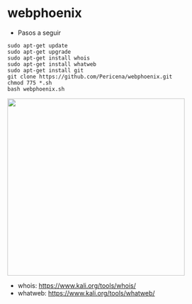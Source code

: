 # webphoenix

- Pasos a seguir
```
sudo apt-get update
sudo apt-get upgrade
sudo apt-get install whois
sudo apt-get install whatweb
sudo apt-get install git
git clone https://github.com/Pericena/webphoenix.git
chmod 775 *.sh
bash webphoenix.sh
```

<img src="https://blogger.googleusercontent.com/img/b/R29vZ2xl/AVvXsEgGFT9xbwE-EL70X6rDH6SSPMxE4uK3LeG6GIfRZ_bkmEIXUBuLcSKzhlr7I8-s6BLXpIqwGdcbeH_7R0basX6_aZtNDBJiIbuDvcMgcpTT2Dg2j945kXHs_c8g79TMoIxjwc-NP5EdLy8lt4o2bJ75J5vBkYsJ6yrmALrqyPtS_w14PZcqvQ6RZJ4x/s16000/WhatsApp%20Image%202022-05-05%20at%204.21.33%20AM.jpeg" width="400px">


- whois: https://www.kali.org/tools/whois/
- whatweb: https://www.kali.org/tools/whatweb/
